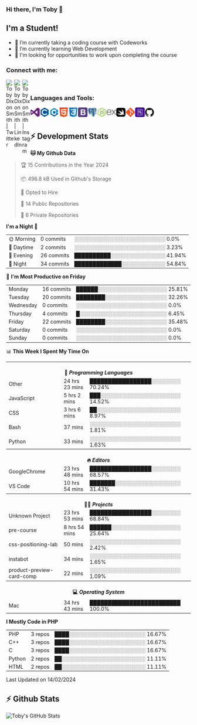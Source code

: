 ### Hi there, I'm Toby 👋

## I'm a Student!
- 🔭 I’m currently taking a coding course with Codeworks
- 🌱 I’m currently learning Web Development
- 💬 I'm looking for opportunities to work upon completing the course

### Connect with me:

[<img align="left" alt="Toby Dixon Smith | Twitter" width="22px" src="https://cdn.jsdelivr.net/npm/simple-icons@v3/icons/twitter.svg" />][twitter]
[<img align="left" alt="Toby Dixon Smith | LinkedIn" width="22px" src="https://cdn.jsdelivr.net/npm/simple-icons@v3/icons/linkedin.svg" />][linkedin]
[<img align="left" alt="Toby Dixon Smith | Instagram" width="22px" src="https://cdn.jsdelivr.net/npm/simple-icons@v3/icons/instagram.svg" />][instagram]

[twitter]: https://twitter.com/TobyDixonSmith1
[instagram]: https://www.instagram.com/toby_ds1/
[linkedin]: https://www.linkedin.com/in/toby-dixon-smith-4734331a3/

<br />

### Languages and Tools:

<img align="left" alt="Visual Studio Code" title="Visual Studio Code" width="26px" src="logos/visualstudio.png" />
<img align="left" alt="C" title="C" width="26px" src="logos/c.png" />
<img align="left" alt="C++" title="C++" width="26px" src="logos/c-plus.png" />
<img align="left" alt="HTML5" title="HTML 5" width="26px" src="logos/html.png" />
<img align="left" alt="CSS3" title="CSS 3" width="26px" src="logos/css3.png" />
<img align="left" alt="BootStrap" title="BootStrap" width="26px" src="logos/bootstrap.png" />
<img align="left" alt="PostgresSQL" title="PostgresSPQ" width="26px" src="logos/postgresql.png" />
<img align="left" alt="Node JS" title="Node JS" width="26px" src="logos/node-js.png" />
<img align="left" alt="Express" title="Express" width="26px" src="logos/express.png" />
<img align="left" alt="Swift" title="Swift" width="26px" src="logos/swift.png" />
<img align="left" alt="Git" title="Git" width="26px" src="logos/git.png" />
<img align="left" alt="Heroku" title="Heroku" width="26px" src="logos/heroku.png" />
<img align="left" alt="GitHub" title="GitHub" width="26px" src="logos/github.png" />
<br />
<br />

## :zap: Development Stats

<!--START_SECTION:waka-->
**🐱 My Github Data** 

> 🏆 15 Contributions in the Year 2024
 > 
> 📦 496.8 kB Used in Github's Storage 
 > 
> 💼 Opted to Hire
 > 
> 📜 14 Public Repositories 
 > 
> 🔑 6 Private Repositories  
 > 
**I'm a Night 🦉** 

<table>
  <tr><td>🌞 Morning</td><td>0 commits</td><td>░░░░░░░░░░░░░░░░░░░░░░░░░   0.0%</td></tr> 
  <tr><td>🌆 Daytime</td><td>2 commits</td><td>░░░░░░░░░░░░░░░░░░░░░░░░░   3.23%</td></tr> 
  <tr><td>🌃 Evening</td><td>26 commits</td><td>██████████░░░░░░░░░░░░░░░   41.94%</td></tr> 
  <tr><td>🌙 Night</td><td>34 commits</td><td>█████████████░░░░░░░░░░░░   54.84%</td></tr>
</table>

📅 **I'm Most Productive on Friday** 

<table>
  <tr><td>Monday</td><td>16 commits</td><td>██████░░░░░░░░░░░░░░░░░░░   25.81%</td></tr> 
  <tr><td>Tuesday</td><td>20 commits</td><td>████████░░░░░░░░░░░░░░░░░   32.26%</td></tr> 
  <tr><td>Wednesday</td><td>0 commits</td><td>░░░░░░░░░░░░░░░░░░░░░░░░░   0.0%</td></tr> 
  <tr><td>Thursday</td><td>4 commits</td><td>█░░░░░░░░░░░░░░░░░░░░░░░░   6.45%</td></tr> 
  <tr><td>Friday</td><td>22 commits</td><td>████████░░░░░░░░░░░░░░░░░   35.48%</td></tr> 
  <tr><td>Saturday</td><td>0 commits</td><td>░░░░░░░░░░░░░░░░░░░░░░░░░   0.0%</td></tr> 
  <tr><td>Sunday</td><td>0 commits</td><td>░░░░░░░░░░░░░░░░░░░░░░░░░   0.0%</td></tr>
</table>

📊 **This Week I Spent My Time On** 

<table>
<tr><th colspan="3"><br>💬 <i>Programming Languages</i></th></tr> 
  <tr><td>Other</td><td>24 hrs 23 mins</td><td>█████████████████░░░░░░░░   70.24%</td></tr> 
  <tr><td>JavaScript</td><td>5 hrs 2 mins</td><td>███░░░░░░░░░░░░░░░░░░░░░░   14.52%</td></tr> 
  <tr><td>CSS</td><td>3 hrs 6 mins</td><td>██░░░░░░░░░░░░░░░░░░░░░░░   8.97%</td></tr> 
  <tr><td>Bash</td><td>37 mins</td><td>░░░░░░░░░░░░░░░░░░░░░░░░░   1.81%</td></tr> 
  <tr><td>Python</td><td>33 mins</td><td>░░░░░░░░░░░░░░░░░░░░░░░░░   1.63%</td></tr>

<tr><th colspan="3"><br>🔥 <i>Editors</i></th></tr> 
  <tr><td>GoogleChrome</td><td>23 hrs 48 mins</td><td>█████████████████░░░░░░░░   68.57%</td></tr> 
  <tr><td>VS Code</td><td>10 hrs 54 mins</td><td>███████░░░░░░░░░░░░░░░░░░   31.43%</td></tr>

<tr><th colspan="3"><br>🐱‍💻 <i>Projects</i></th></tr> 
  <tr><td>Unknown Project</td><td>23 hrs 53 mins</td><td>█████████████████░░░░░░░░   68.84%</td></tr> 
  <tr><td>pre-course</td><td>8 hrs 54 mins</td><td>██████░░░░░░░░░░░░░░░░░░░   25.64%</td></tr> 
  <tr><td>css-positioning-lab</td><td>50 mins</td><td>░░░░░░░░░░░░░░░░░░░░░░░░░   2.42%</td></tr> 
  <tr><td>instabot</td><td>34 mins</td><td>░░░░░░░░░░░░░░░░░░░░░░░░░   1.65%</td></tr> 
  <tr><td>product-preview-card-comp</td><td>22 mins</td><td>░░░░░░░░░░░░░░░░░░░░░░░░░   1.09%</td></tr>

<tr><th colspan="3"><br>💻 <i>Operating System</i></th></tr> 
  <tr><td>Mac</td><td>34 hrs 43 mins</td><td>█████████████████████████   100.0%</td></tr>
</table>

**I Mostly Code in PHP** 

<table>
  <tr><td>PHP</td><td>3 repos</td><td>████░░░░░░░░░░░░░░░░░░░░░   16.67%</td></tr> 
  <tr><td>C++</td><td>3 repos</td><td>████░░░░░░░░░░░░░░░░░░░░░   16.67%</td></tr> 
  <tr><td>C</td><td>3 repos</td><td>████░░░░░░░░░░░░░░░░░░░░░   16.67%</td></tr> 
  <tr><td>Python</td><td>2 repos</td><td>██░░░░░░░░░░░░░░░░░░░░░░░   11.11%</td></tr> 
  <tr><td>HTML</td><td>2 repos</td><td>██░░░░░░░░░░░░░░░░░░░░░░░   11.11%</td></tr>
</table>



 Last Updated on 14/02/2024
<!--END_SECTION:waka-->

## :zap: Github Stats

<img align="left" alt="Toby's GitHub Stats" src="http://github-readme-stats.tobyds.vercel.app/api?username=TobyDS&hide=stars,contribs&show_icons=true&theme=dark&hide_border=true" />
